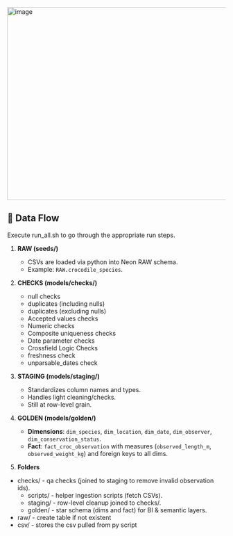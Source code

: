 <img width="1544" height="444" alt="image" src="https://github.com/user-attachments/assets/a73b7aa4-a61a-40c6-ae55-4c3b0b8f14bb" />

## 🐊 Data Flow
Execute run_all.sh to go through the appropriate run steps.

1. **RAW (seeds/)**  
   - CSVs are loaded via python into Neon RAW schema.  
   - Example: `RAW.crocodile_species`.
  
3. **CHECKS (models/checks/)**
   - null checks
   - duplicates (including nulls)
   - duplicates (excluding nulls)
   - Accepted values checks
   - Numeric checks
   - Composite uniqueness checks
   - Date parameter checks
   - Crossfield Logic Checks
   - freshness check
   - unparsable_dates check

2. **STAGING (models/staging/)**  
   - Standardizes column names and types.  
   - Handles light cleaning/checks.
   - Still at row-level grain.

3. **GOLDEN (models/golden/)**  
   - **Dimensions**: `dim_species`, `dim_location`, `dim_date`, `dim_observer`, `dim_conservation_status`.  
   - **Fact**: `fact_croc_observation` with measures (`observed_length_m`, `observed_weight_kg`) and foreign keys to all dims.  

4. **Folders** 
  - checks/ - qa checks (joined to staging to remove invalid observation ids).
	- scripts/ - helper ingestion scripts (fetch CSVs).
	- staging/ - row-level cleanup joined to checks/.
	- golden/ - star schema (dims and fact) for BI & semantic layers.
  - raw/ - create table if not existent
  - csv/ - stores the csv pulled from py script
